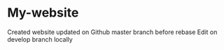 # My-website
Created website
updated on Github master branch before rebase 
Edit on develop branch locally